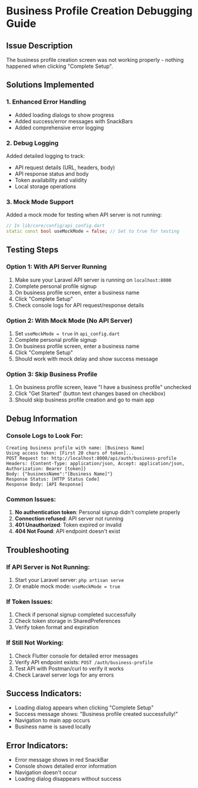 # Business Profile Creation Debugging Guide

## Issue Description
The business profile creation screen was not working properly - nothing happened when clicking "Complete Setup".

## Solutions Implemented

### 1. Enhanced Error Handling
- Added loading dialogs to show progress
- Added success/error messages with SnackBars
- Added comprehensive error logging

### 2. Debug Logging
Added detailed logging to track:
- API request details (URL, headers, body)
- API response status and body
- Token availability and validity
- Local storage operations

### 3. Mock Mode Support
Added a mock mode for testing when API server is not running:
```dart
// In lib/core/config/api_config.dart
static const bool useMockMode = false; // Set to true for testing
```

## Testing Steps

### Option 1: With API Server Running
1. Make sure your Laravel API server is running on `localhost:8000`
2. Complete personal profile signup
3. On business profile screen, enter a business name
4. Click "Complete Setup"
5. Check console logs for API request/response details

### Option 2: With Mock Mode (No API Server)
1. Set `useMockMode = true` in `api_config.dart`
2. Complete personal profile signup
3. On business profile screen, enter a business name
4. Click "Complete Setup"
5. Should work with mock delay and show success message

### Option 3: Skip Business Profile
1. On business profile screen, leave "I have a business profile" unchecked
2. Click "Get Started" (button text changes based on checkbox)
3. Should skip business profile creation and go to main app

## Debug Information

### Console Logs to Look For:
```
Creating business profile with name: [Business Name]
Using access token: [First 20 chars of token]...
POST Request to: http://localhost:8000/api/auth/business-profile
Headers: {Content-Type: application/json, Accept: application/json, Authorization: Bearer [token]}
Body: {"businessName":"[Business Name]"}
Response Status: [HTTP Status Code]
Response Body: [API Response]
```

### Common Issues:
1. **No authentication token**: Personal signup didn't complete properly
2. **Connection refused**: API server not running
3. **401 Unauthorized**: Token expired or invalid
4. **404 Not Found**: API endpoint doesn't exist

## Troubleshooting

### If API Server is Not Running:
1. Start your Laravel server: `php artisan serve`
2. Or enable mock mode: `useMockMode = true`

### If Token Issues:
1. Check if personal signup completed successfully
2. Check token storage in SharedPreferences
3. Verify token format and expiration

### If Still Not Working:
1. Check Flutter console for detailed error messages
2. Verify API endpoint exists: `POST /auth/business-profile`
3. Test API with Postman/curl to verify it works
4. Check Laravel server logs for any errors

## Success Indicators:
- Loading dialog appears when clicking "Complete Setup"
- Success message shows: "Business profile created successfully!"
- Navigation to main app occurs
- Business name is saved locally

## Error Indicators:
- Error message shows in red SnackBar
- Console shows detailed error information
- Navigation doesn't occur
- Loading dialog disappears without success
